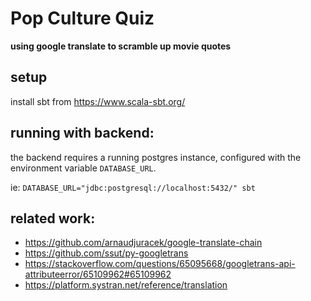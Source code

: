 # Pop Culture Quiz

**using google translate to scramble up movie quotes**

## setup
install sbt from https://www.scala-sbt.org/

## running with backend:
the backend requires a running postgres instance, configured with the environment variable `DATABASE_URL`.

ie:
`DATABASE_URL="jdbc:postgresql://localhost:5432/" sbt`


## related work:

* https://github.com/arnaudjuracek/google-translate-chain
* https://github.com/ssut/py-googletrans
* https://stackoverflow.com/questions/65095668/googletrans-api-attributeerror/65109962#65109962
* https://platform.systran.net/reference/translation
